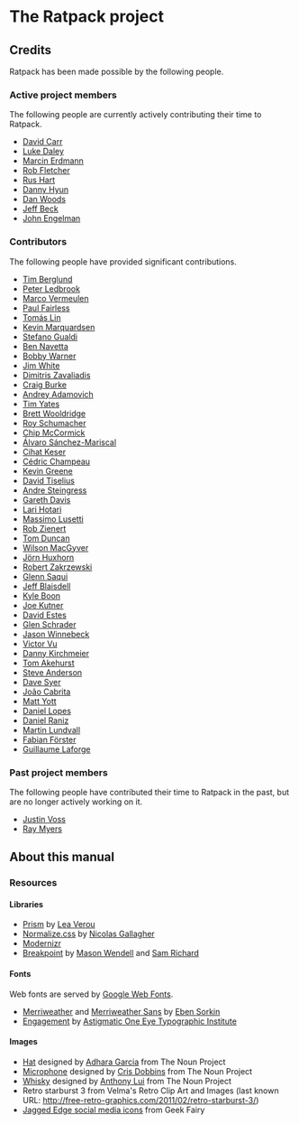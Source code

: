 # The Ratpack project

## Credits

Ratpack has been made possible by the following people.

### Active project members

The following people are currently actively contributing their time to Ratpack.

* [David Carr](https://github.com/davidmc24)
* [Luke Daley](https://github.com/alkemist)
* [Marcin Erdmann](https://github.com/erdi)
* [Rob Fletcher](https://github.com/robfletcher)
* [Rus Hart](https://github.com/rhart)
* [Danny Hyun](https://github.com/danhyun)
* [Dan Woods](https://github.com/danveloper)
* [Jeff Beck](https://github.com/beckje01)
* [John Engelman](https://github.com/johnrengelman)

### Contributors

The following people have provided significant contributions.

* [Tim Berglund](https://github.com/tlberglund)
* [Peter Ledbrook](https://github.com/pledbrook)
* [Marco Vermeulen](https://github.com/marcoVermeulen)
* [Paul Fairless](https://github.com/paulfairless)
* [Tomás Lin](https://github.com/tomaslin)
* [Kevin Marquardsen](https://github.com/kmarquardsen)
* [Stefano Gualdi](https://github.com/stefanogualdi)
* [Ben Navetta](https://github.com/roguePanda)
* [Bobby Warner](https://github.com/bobbywarner)
* [Jim White](https://github.com/jimwhite)
* [Dimitris Zavaliadis](https://github.com/dimzava)
* [Craig Burke](https://github.com/craigburke)
* [Andrey Adamovich](https://github.com/aadamovich)
* [Tim Yates](https://github.com/timyates)
* [Brett Wooldridge](https://github.com/brettwooldridge)
* [Roy Schumacher](https://github.com/rjschu)
* [Chip McCormick](https://github.com/chipmccormick)
* [Álvaro Sánchez-Mariscal](https://github.com/alvarosanchez)
* [Cihat Keser](https://github.com/kramer)
* [Cédric Champeau](https://github.com/melix)
* [Kevin Greene](https://github.com/KevinGreene)
* [David Tiselius](https://github.com/traneHead)
* [Andre Steingress](https://github.com/andresteingress)
* [Gareth Davis](https://github.com/tempredirect)
* [Lari Hotari](https://github.com/lhotari)
* [Massimo Lusetti](https://github.com/mlusetti)
* [Rob Zienert](https://github.com/robzienert)
* [Tom Duncan](https://github.com/tomdcc)
* [Wilson MacGyver](https://github.com/wmacgyver)
* [Jörn Huxhorn](https://github.com/huxi)
* [Robert Zakrzewski](https://github.com/zedar)
* [Glenn Saqui](https://github.com/gsaqui)
* [Jeff Blaisdell](https://github.com/jeff-blaisdell)
* [Kyle Boon](https://github.com/kyleboon)
* [Joe Kutner](https://github.com/jkutner)
* [David Estes](https://github.com/davydotcom)
* [Glen Schrader](https://github.com/gschrader)
* [Jason Winnebeck](https://github.com/gillius)
* [Victor Vu](https://github.com/vqvu)
* [Danny Kirchmeier](https://github.com/danthegoodman)
* [Tom Akehurst](https://github.com/tomakehurst)
* [Steve Anderson](https://github.com/saanvik)
* [Dave Syer](https://github.com/dsyer)
* [João Cabrita](https://github.com/kewne)
* [Matt Yott](https://github.com/myott)
* [Daniel Lopes](https://github.com/djjorjinho)
* [Daniel Raniz](https://github.com/Raniz85)
* [Martin Lundvall](https://github.com/lundvall)
* [Fabian Förster](https://github.com/ffoers)
* [Guillaume Laforge](https://github.com/glaforge)

### Past project members

The following people have contributed their time to Ratpack in the past, but are no longer actively working on it.

* [Justin Voss](https://github.com/Vossy)
* [Ray Myers](https://github.com/raymyers)

## About this manual

### Resources

#### Libraries

* [Prism](http://prismjs.com/) by [Lea Verou](http://lea.verou.me/)
* [Normalize.css](http://necolas.github.io/normalize.css/) by [Nicolas Gallagher](https://github.com/necolas)
* [Modernizr](http://modernizr.com/)
* [Breakpoint](http://breakpoint-sass.com/) by [Mason Wendell](http://thecodingdesigner.com/) and [Sam Richard](http://snugug.com/)

#### Fonts

Web fonts are served by [Google Web Fonts](http://www.google.com/fonts/).

* [Merriweather](http://www.google.com/fonts/specimen/Merriweather) and [Merriweather Sans](http://www.google.com/fonts/specimen/Merriweather+Sans) by [Eben Sorkin](http://ebensorkin.wordpress.com/about-eben-sorkin/)
* [Engagement](http://www.google.com/fonts/specimen/Engagement) by [Astigmatic One Eye Typographic Institute](http://www.astigmatic.com/)

#### Images

* [Hat](http://thenounproject.com/noun/hat/#icon-No884) designed by [Adhara Garcia](http://thenounproject.com/adhara.garcia) from The Noun Project
* [Microphone](http://thenounproject.com/noun/microphone/#icon-No8999) designed by [Cris Dobbins](http://thenounproject.com/crisdobbins) from The Noun Project
* [Whisky](http://thenounproject.com/noun/whisky/#icon-No7964) designed by [Anthony Lui](http://thenounproject.com/noallegiances) from The Noun Project
* Retro starburst 3 from Velma's Retro Clip Art and Images (last known URL: http://free-retro-graphics.com/2011/02/retro-starburst-3/)
* [Jagged Edge social media icons](http://geekfairy.co.uk/free-jagged-edge-coloured-social-media-icons/) from Geek Fairy
